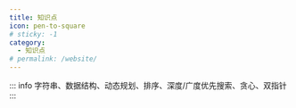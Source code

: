 ```yaml
---
title: 知识点
icon: pen-to-square
# sticky: -1
category:
  - 知识点
# permalink: /website/
---
```


<!-- more -->
::: info
字符串、数据结构、动态规划、排序、深度/广度优先搜索、贪心、双指针
:::